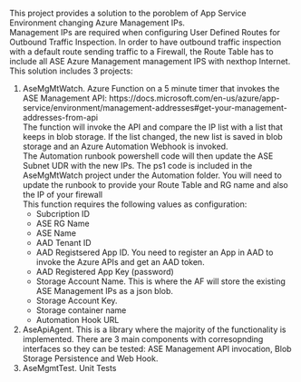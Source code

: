 This project provides a solution to the poroblem of App Service Environment changing Azure Management IPs.  <br>
Management IPs are required when configuring User Defined Routes for Outbound Traffic Inspection. In order to have outbound traffic inspection with a default route sending traffic to a Firewall, the Route Table has to include all ASE Azure Management management IPS with nexthop Internet.
This solution includes 3 projects:
<ol>
<li> AseMgMtWatch. Azure Function on a 5 minute timer that invokes the ASE Management API: 
https://docs.microsoft.com/en-us/azure/app-service/environment/management-addresses#get-your-management-addresses-from-api<br>
The function will invoke the API and compare the IP list with a list that keeps in blob storage. If the list changed, the new list is saved in blob storage and an Azure Automation Webhook is invoked.  <br>
The Automation runbook powershell code will then update the ASE Subnet UDR with the new IPs.  The ps1 code is included in the AseMgMtWatch project under the Automation folder. You will need to update the runbook to provide your Route Table and RG name and also the IP of your firewall<br>
This function requires the following values as configuration:
<ul>
<li>Subcription ID
<li>ASE RG Name
<li>ASE Name
<li>AAD Tenant ID
<li>AAD Registsered App ID.  You need to register an App in AAD to invoke the Azure APIs and get an AAD token.
<li>AAD Registered App Key (password)
<li>Storage Account Name.  This is where the AF will store the existing ASE Management IPs as a json blob.
<li>Storage Account Key.
<li>Storage container name
<li>Automation Hook URL
</ul>
<li>AseApiAgent. This is a library where the majority of the functionality is implemented. There are 3 main components with corresopnding interfaces so they can be tested: ASE Management API invocation, Blob Storage Persistence and Web Hook.
<li>AseMgmtTest. Unit Tests
</ul>
